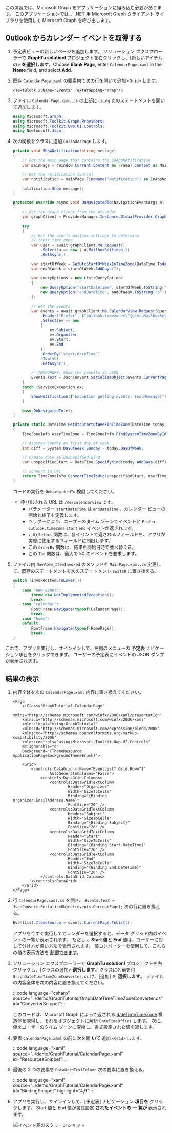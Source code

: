 <!-- markdownlint-disable MD002 MD041 -->

この演習では、Microsoft Graph をアプリケーションに組み込む必要があります。 このアプリケーションでは [、.NET](https://github.com/microsoftgraph/msgraph-sdk-dotnet) 用 Microsoft Graph クライアント ライブラリを使用して Microsoft Graph を呼び出します。

## <a name="get-calendar-events-from-outlook"></a>Outlook からカレンダー イベントを取得する

1. 予定表ビューの新しいページを追加します。 ソリューション エクスプローラーで **GraphTu solutionl** プロジェクトを右クリックし、[新しいアイテムの> **を選択します**。Choose **Blank Page,** enter `CalendarPage.xaml` in the **Name** field, and select **Add**.

1. 既存 `CalendarPage.xaml` の要素内で次の行を開いて追加 `<Grid>` します。

    ```xaml
    <TextBlock x:Name="Events" TextWrapping="Wrap"/>
    ```

1. ファイル `CalendarPage.xaml.cs` の上部に `using` 次のステートメントを開いて追加します。

    ```csharp
    using Microsoft.Graph;
    using Microsoft.Toolkit.Graph.Providers;
    using Microsoft.Toolkit.Uwp.UI.Controls;
    using Newtonsoft.Json;
    ```

1. 次の関数をクラスに追加 `CalendarPage` します。

    ```csharp
    private void ShowNotification(string message)
    {
        // Get the main page that contains the InAppNotification
        var mainPage = (Window.Current.Content as Frame).Content as MainPage;

        // Get the notification control
        var notification = mainPage.FindName("Notification") as InAppNotification;

        notification.Show(message);
    }

    protected override async void OnNavigatedTo(NavigationEventArgs e)
    {
        // Get the Graph client from the provider
        var graphClient = ProviderManager.Instance.GlobalProvider.Graph;

        try
        {
            // Get the user's mailbox settings to determine
            // their time zone
            var user = await graphClient.Me.Request()
                .Select(u => new { u.MailboxSettings })
                .GetAsync();

            var startOfWeek = GetUtcStartOfWeekInTimeZone(DateTime.Today, user.MailboxSettings.TimeZone);
            var endOfWeek = startOfWeek.AddDays(7);

            var queryOptions = new List<QueryOption>
            {
                new QueryOption("startDateTime", startOfWeek.ToString("o")),
                new QueryOption("endDateTime", endOfWeek.ToString("o"))
            };

            // Get the events
            var events = await graphClient.Me.CalendarView.Request(queryOptions)
                .Header("Prefer", $"outlook.timezone=\"{user.MailboxSettings.TimeZone}\"")
                .Select(ev => new
                {
                    ev.Subject,
                    ev.Organizer,
                    ev.Start,
                    ev.End
                })
                .OrderBy("start/dateTime")
                .Top(50)
                .GetAsync();

            // TEMPORARY: Show the results as JSON
            Events.Text = JsonConvert.SerializeObject(events.CurrentPage);
        }
        catch (ServiceException ex)
        {
            ShowNotification($"Exception getting events: {ex.Message}");
        }

        base.OnNavigatedTo(e);
    }

    private static DateTime GetUtcStartOfWeekInTimeZone(DateTime today, string timeZoneId)
    {
        TimeZoneInfo userTimeZone = TimeZoneInfo.FindSystemTimeZoneById(timeZoneId);

        // Assumes Sunday as first day of week
        int diff = System.DayOfWeek.Sunday - today.DayOfWeek;

        // create date as unspecified kind
        var unspecifiedStart = DateTime.SpecifyKind(today.AddDays(diff), DateTimeKind.Unspecified);

        // convert to UTC
        return TimeZoneInfo.ConvertTimeToUtc(unspecifiedStart, userTimeZone);
    }
    ```

    コードの実行を `OnNavigatedTo` 検討してください。

    - 呼び出される URL は `/me/calendarview` です。
        - パラメーター `startDateTime` は `endDateTime` 、カレンダー ビューの開始と終了を定義します。
        - ヘッダーにより、ユーザーのタイム ゾーンでイベントと `Prefer: outlook.timezone` `start` `end` イベントが返されます。
        - この `Select` 関数は、各イベントで返されるフィールドを、アプリが実際に使用するフィールドに制限します。
        - この `OrderBy` 関数は、結果を開始日時で並べ替える。
        - この `Top` 関数は、最大で 50 のイベントを要求します。

1. ファイル内 `NavView_ItemInvoked` のメソッドを `MainPage.xaml.cs` 変更して、既存のステートメントを次のステートメント `switch` に置き換える。

    ```csharp
    switch (invokedItem.ToLower())
    {
        case "new event":
            throw new NotImplementedException();
            break;
        case "calendar":
            RootFrame.Navigate(typeof(CalendarPage));
            break;
        case "home":
        default:
            RootFrame.Navigate(typeof(HomePage));
            break;
    }
    ```

これで、アプリを実行し、サインインして、左側のメニューの **予定表** ナビゲーション項目をクリックできます。 ユーザーの予定表にイベントの JSON ダンプが表示されます。

## <a name="display-the-results"></a>結果の表示

1. 内容全体を次の `CalendarPage.xaml` 内容に置き換えてください。

    ```xaml
    <Page
        x:Class="GraphTutorial.CalendarPage"
        xmlns="http://schemas.microsoft.com/winfx/2006/xaml/presentation"
        xmlns:x="http://schemas.microsoft.com/winfx/2006/xaml"
        xmlns:local="using:GraphTutorial"
        xmlns:d="http://schemas.microsoft.com/expression/blend/2008"
        xmlns:mc="http://schemas.openxmlformats.org/markup-compatibility/2006"
        xmlns:controls="using:Microsoft.Toolkit.Uwp.UI.Controls"
        mc:Ignorable="d"
        Background="{ThemeResource ApplicationPageBackgroundThemeBrush}">

        <Grid>
            <controls:DataGrid x:Name="EventList" Grid.Row="1"
                    AutoGenerateColumns="False">
                <controls:DataGrid.Columns>
                    <controls:DataGridTextColumn
                            Header="Organizer"
                            Width="SizeToCells"
                            Binding="{Binding Organizer.EmailAddress.Name}"
                            FontSize="20" />
                    <controls:DataGridTextColumn
                            Header="Subject"
                            Width="SizeToCells"
                            Binding="{Binding Subject}"
                            FontSize="20" />
                    <controls:DataGridTextColumn
                            Header="Start"
                            Width="SizeToCells"
                            Binding="{Binding Start.DateTime}"
                            FontSize="20" />
                    <controls:DataGridTextColumn
                            Header="End"
                            Width="SizeToCells"
                            Binding="{Binding End.DateTime}"
                            FontSize="20" />
                </controls:DataGrid.Columns>
            </controls:DataGrid>
        </Grid>
    </Page>
    ```

1. 行 `CalendarPage.xaml.cs` を開き、 `Events.Text = JsonConvert.SerializeObject(events.CurrentPage);` 次の行に置き換える。

    ```csharp
    EventList.ItemsSource = events.CurrentPage.ToList();
    ```

    アプリを今すぐ実行してカレンダーを選択すると、データ グリッド内のイベントの一覧が表示されます。 ただし **、Start 値と** **End** 値は、ユーザーに対して分け方が悪い方法で表示されます。 値コンバーターを使用して、これらの値の表示方法を [制御できます](https://docs.microsoft.com/uwp/api/Windows.UI.Xaml.Data.IValueConverter)。

1. ソリューション エクスプローラーで **GraphTu solutionl** プロジェクトを右クリックし、[クラスの追加> **選択します**。クラスに名前を付 `GraphDateTimeTimeZoneConverter.cs` け、[追加] を **選択します**。 ファイルの内容全体を次の内容に置き換えてください。

    :::code language="csharp" source="../demo/GraphTutorial/GraphDateTimeTimeZoneConverter.cs" id="ConverterSnippet":::

    このコードは、Microsoft Graph によって返される [dateTimeTimeZone](/graph/api/resources/datetimetimezone?view=graph-rest-1.0) 構造体を取得し、それをオブジェクトに解析 `DateTimeOffset` します。 次に、値をユーザーのタイム ゾーンに変換し、書式設定された値を返します。

1. 要素 `CalendarPage.xaml` の前に次を開 **いて** 追加 `<Grid>` します。

    :::code language="xaml" source="../demo/GraphTutorial/CalendarPage.xaml" id="ResourcesSnippet":::

1. 最後の 2 つの要素を `DataGridTextColumn` 次の要素に置き換える。

    :::code language="xaml" source="../demo/GraphTutorial/CalendarPage.xaml" id="BindingSnippet" highlight="4,9":::

1. アプリを実行し、サインインして、[予定表] ナビゲーション **項目を** クリックします。 Start 値と End 値が書式設定 **されたイベントの** 一 **覧が** 表示されます。

    ![イベント表のスクリーンショット](./images/add-msgraph-01.png)
